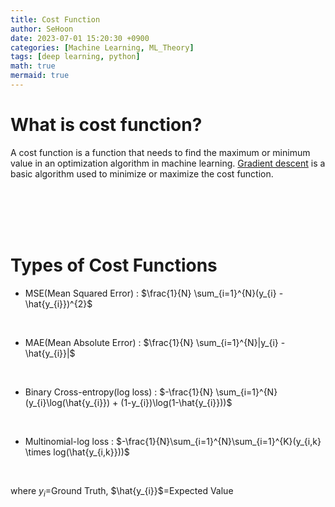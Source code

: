 ```yaml
---
title: Cost Function
author: SeHoon
date: 2023-07-01 15:20:30 +0900
categories: [Machine Learning, ML_Theory]
tags: [deep learning, python]
math: true
mermaid: true
---
```


# What is cost function?

A cost function is a function that needs to find the maximum or minimum value in an optimization algorithm in machine learning. [Gradient descent](https://csh970605.github.io/posts/Gradient_Descent/) is a basic algorithm used to minimize or maximize the cost function.

<br><br><br><br>

# Types of Cost Functions


+ MSE(Mean Squared Error) : $\frac{1}{N} \sum_{i=1}^{N}(y_{i} - \hat{y_{i}})^{2}$
<br>

+ MAE(Mean Absolute Error) : $\frac{1}{N} \sum_{i=1}^{N}|y_{i} - \hat{y_{i}}|$
<br>

+ Binary Cross-entropy(log loss) : $-\frac{1}{N} \sum_{i=1}^{N}(y_{i}\log(\hat{y_{i}}) + (1-y_{i})\log(1-\hat{y_{i}}))$
<br>

+ Multinomial-log loss : $-\frac{1}{N}\sum_{i=1}^{N}\sum_{i=1}^{K}(y_{i,k} \times log(\hat{y_{i,k}}))$
<br>

where $y_{i}$=Ground Truth, $\hat{y_{i}}$=Expected Value